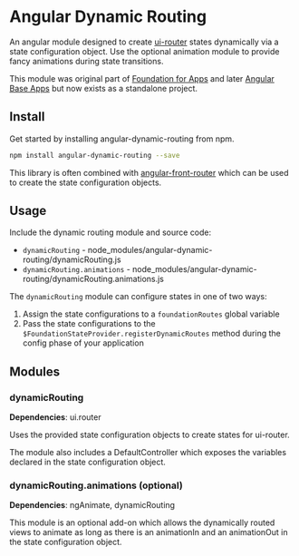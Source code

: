 # Angular Dynamic Routing
An angular module designed to create [ui-router](https://github.com/angular-ui/ui-router) states dynamically via a state configuration object.  Use the optional animation module to provide fancy animations during state transitions.

This module was original part of [Foundation for Apps](https://github.com/zurb/foundation-apps) and later [Angular Base Apps](https://github.com/base-apps/angular-base-apps) but now exists as a standalone project.

## Install

Get started by installing angular-dynamic-routing from npm.

```bash
npm install angular-dynamic-routing --save
```

This library is often combined with [angular-front-router](https://github.com/base-apps/angular-front-router) which can be used to create the state configuration objects.

## Usage

Include the dynamic routing module and source code:
- `dynamicRouting` - node_modules/angular-dynamic-routing/dynamicRouting.js
- `dynamicRouting.animations` - node_modules/angular-dynamic-routing/dynamicRouting.animations.js

The `dynamicRouting` module can configure states in one of two ways:

1. Assign the state configurations to a `foundationRoutes` global variable
2. Pass the state configurations to the `$FoundationStateProvider.registerDynamicRoutes` method during the config phase of your application

## Modules

### dynamicRouting
**Dependencies**: ui.router

Uses the provided state configuration objects to create states for ui-router.

The module also includes a DefaultController which exposes the variables declared in the state configuration object.

### dynamicRouting.animations (optional)
**Dependencies**: ngAnimate, dynamicRouting

This module is an optional add-on which allows the dynamically routed views to animate as long as there is an animationIn and an animationOut in the state configuration object.
